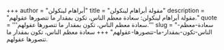 +++
author = "أبراهام لينكولن"
title = "مقولة أبراهام لينكولن"
description = "مقولة أبراهام لينكولن: سعادة معظم الناس، تكون بمقدار ما تتصورها عقولهم."
quote = '''سعادة معظم الناس، تكون بمقدار ما تتصورها عقولهم.'''
slug = "سعادة-معظم-الناس-تكون-بمقدار-ما-تتصورها-عقولهم"
+++
سعادة معظم الناس، تكون بمقدار ما تتصورها عقولهم.

